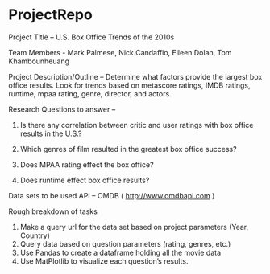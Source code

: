 # ProjectRepo
Project Title – U.S. Box Office Trends of the 2010s

Team Members - Mark Palmese, Nick Candaffio, Eileen Dolan, Tom Khambounheuang

Project Description/Outline – Determine what factors provide the largest box office results. Look for trends based on metascore ratings, IMDB ratings, runtime, mpaa rating, genre, director, and actors.

Research Questions to answer –  

1.	Is there any correlation between critic and user ratings with box office results in the U.S.?

2.	Which genres of film resulted in the greatest box office success?

3.	Does MPAA rating effect the box office?

4.	Does runtime effect box office results?

Data sets to be used
API – OMDB ( http://www.omdbapi.com )

Rough breakdown of tasks

1.	Make a query url for the data set based on project parameters (Year, Country)
2.	Query data based on question parameters (rating, genres, etc.)
3.	Use Pandas to create a dataframe holding all the movie data
4.	Use MatPlotlib to visualize each question’s results.

